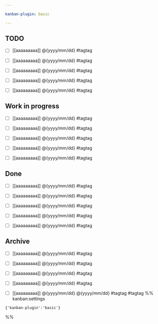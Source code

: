 ```yaml
---

kanban-plugin: basic

---
```


## TODO

- [ ] [[aaaaaaaaa]]
@{yyyy/mm/dd}
#tagtag

- [ ] [[aaaaaaaaa]]
@{yyyy/mm/dd}
#tagtag

- [ ] [[aaaaaaaaa]]
@{yyyy/mm/dd}
#tagtag

- [ ] [[aaaaaaaaa]]
@{yyyy/mm/dd}
#tagtag

- [ ] [[aaaaaaaaa]]
@{yyyy/mm/dd}
#tagtag

## Work in progress

- [ ] [[aaaaaaaaa]]
@{yyyy/mm/dd}
#tagtag

- [ ] [[aaaaaaaaa]]
@{yyyy/mm/dd}
#tagtag

- [ ] [[aaaaaaaaa]]
@{yyyy/mm/dd}
#tagtag

- [ ] [[aaaaaaaaa]]
@{yyyy/mm/dd}
#tagtag

- [ ] [[aaaaaaaaa]]
@{yyyy/mm/dd}
#tagtag

## Done

- [ ] [[aaaaaaaaa]]
@{yyyy/mm/dd}
#tagtag

- [ ] [[aaaaaaaaa]]
@{yyyy/mm/dd}
#tagtag

- [ ] [[aaaaaaaaa]]
@{yyyy/mm/dd}
#tagtag

- [ ] [[aaaaaaaaa]]
@{yyyy/mm/dd}
#tagtag

- [ ] [[aaaaaaaaa]]
@{yyyy/mm/dd}
#tagtag

## Archive

- [ ] [[aaaaaaaaa]]
@{yyyy/mm/dd}
#tagtag

- [ ] [[aaaaaaaaa]]
@{yyyy/mm/dd}
#tagtag

- [ ] [[aaaaaaaaa]]
@{yyyy/mm/dd}
#tagtag

- [ ] [[aaaaaaaaa]]
@{yyyy/mm/dd}
#tagtag

- [ ] [[aaaaaaaaa]]
@{yyyy/mm/dd}
@{yyyy/mm/dd}
#tagtag
#tagtag
%% kanban:settings
```
{'kanban-plugin':'basic'}
```
%%
